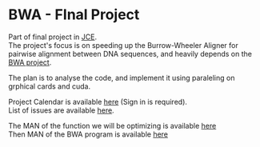 BWA - FInal Project
===

Part of final project in [JCE](http://www.jce.ac.il/).    
The project's focus is on speeding up the Burrow-Wheeler Aligner for pairwise alignment between DNA sequences, and heavily depends on the [BWA project](https://github.com/lh3/bwa).  

The plan is to analyse the code, and implement it using paraleling on grphical cards and cuda.

Project Calendar is available [here](http://projects.jce.ac.il/moodle/mod/wiki/view.php?wid=1&title=%D7%99%D7%95%D7%9E%D7%9F+%D7%A4%D7%A8%D7%95%D7%99%D7%A7%D7%98&groupanduser=9-26) (Sign in is required).  
List of issues are available [here](https://github.com/turner11/BWA-Final_Project/issues). 

The MAN of the function we will be optimizing is available [here](https://github.com/turner11/BWA-Final_Project/raw/master/Documents/BWA%20aln%20MAN.docx)  
Then MAN of the BWA program is available [here](http://bio-bwa.sourceforge.net/bwa.shtml#3)


